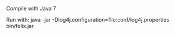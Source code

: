 Compile with Java 7

Run with:
 java -jar -Dlog4j.configuration=file:conf/log4j.properties bin/felix.jar